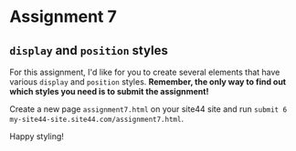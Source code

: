 # Assignment 7

## `display` and `position` styles

For this assignment, I'd like for you to create several elements that have various `display` and `position` styles. **Remember, the only way to find out which styles you need is to submit the assignment!**

Create a new page `assignment7.html` on your site44 site and run `submit 6 my-site44-site.site44.com/assignment7.html`.

Happy styling!
